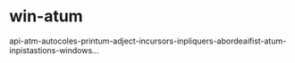 # win-atum
api-atm-autocoles-printum-adject-incursors-inpliquers-abordeaifist-atum-inpistastions-windows...
